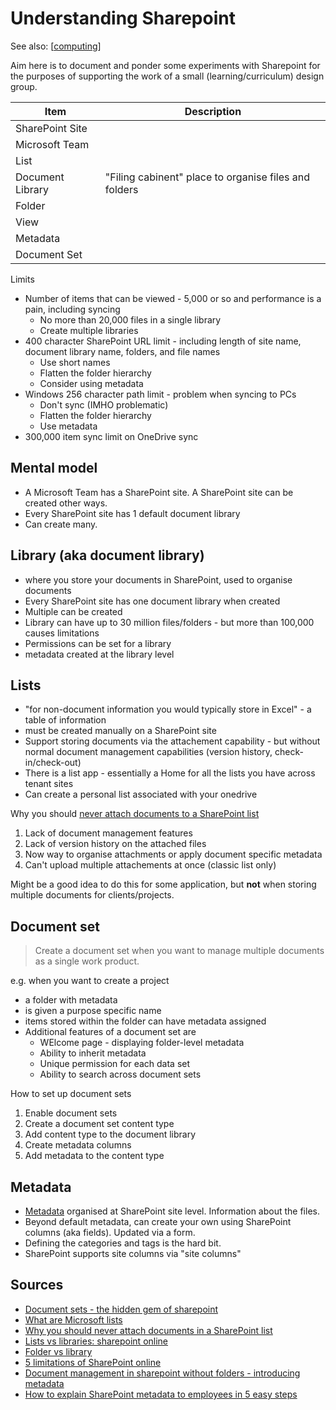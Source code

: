 <!--
 Copyright (C) 2023 David Jones
 
 This file is part of memex.
 
 memex is free software: you can redistribute it and/or modify
 it under the terms of the GNU General Public License as published by
 the Free Software Foundation, either version 3 of the License, or
 (at your option) any later version.
 
 memex is distributed in the hope that it will be useful,
 but WITHOUT ANY WARRANTY; without even the implied warranty of
 MERCHANTABILITY or FITNESS FOR A PARTICULAR PURPOSE.  See the
 GNU General Public License for more details.
 
 You should have received a copy of the GNU General Public License
 along with memex.  If not, see <http://www.gnu.org/licenses/>.
-->

# Understanding Sharepoint

See also: [[computing]]

Aim here is to document and ponder some experiments with Sharepoint for the purposes of supporting the work of a small (learning/curriculum) design group.


| Item | Description |
| ---- | ----------- |
| SharePoint Site | |
| Microsoft Team | |
| List | |
| Document Library | "Filing cabinent" place to organise files and folders |
| Folder | |
| View | |
| Metadata | | 
| Document Set | |

Limits  
- Number of items that can be viewed - 5,000 or so and performance is a pain, including syncing
  - No more than 20,000 files in a single library 
  - Create multiple libraries
- 400 character SharePoint URL limit - including length of site name, document library name, folders, and file names
  - Use short names
  - Flatten the folder hierarchy 
  - Consider using metadata
- Windows 256 character path limit - problem when syncing to PCs 
  - Don't sync (IMHO problematic)
  - Flatten the folder hierarchy 
  - Use metadata 
- 300,000 item sync limit on OneDrive sync 

## Mental model 

- A Microsoft Team has a SharePoint site. A SharePoint site can be created other ways. 
- Every SharePoint site has 1 default document library 
- Can create many. 

## Library (aka document library)

- where you store your documents in SharePoint, used to organise documents
- Every SharePoint site has one document library when created 
- Multiple can be created 
- Library can have up to 30 million files/folders - but more than 100,000 causes limitations 
- Permissions can be set for a library
- metadata created at the library level


## Lists 

- "for non-document information you would typically store in Excel" - a table of information
- must be created manually on a SharePoint site
- Support storing documents via the attachement capability - but without normal document management capabilities (version history, check-in/check-out)
- There is a list app - essentially a Home for all the lists you have across tenant sites
- Can create a personal list associated with your onedrive 

Why you should [never attach documents to a SharePoint list](https://sharepointmaven.com/why-you-should-never-use-sharepoint-lists-for-storing-files-and-attachments/)

1. Lack of document management features
2. Lack of version history on the attached files 
3. Now way to organise attachments or apply document specific metadata 
4. Can't upload multiple attachements at once (classic list only)

Might be a good idea to do this for some application, but **not** when storing multiple documents for clients/projects.

## Document set 

> Create a document set when you want to manage multiple documents as a single work product. 

e.g. when you want to create a project

- a folder with metadata
- is given a purpose specific name
- items stored within the folder can have metadata assigned
- Additional features of a document set are 
  - WElcome page - displaying folder-level metadata 
  - Ability to inherit metadata 
  - Unique permission for each data set
  - Ability to search across document sets  

How to set up document sets 

1. Enable document sets 
2. Create a document set content type
3. Add content type to the document library
4. Create metadata columns 
5. Add metadata to the content type 


## Metadata 

- [Metadata](https://learn.microsoft.com/en-us/sharepoint/managed-metadata) organised at SharePoint site level. Information about the files. 
- Beyond default metadata, can create your own using SharePoint columns (aka fields). Updated via a form.
- Defining the categories and tags is the hard bit.
- SharePoint supports site columns via "site columns"



## Sources 

- [Document sets - the hidden gem of sharepoint](https://sharepointmaven.com/document-sets-hidden-gem-sharepoint/)
- [What are Microsoft lists](https://sharepointmaven.com/what-are-microsoft-lists/)
- [Why you should never attach documents in a SharePoint list](https://sharepointmaven.com/why-you-should-never-use-sharepoint-lists-for-storing-files-and-attachments/)
- [Lists vs libraries: sharepoint online](https://sharepointmaven.com/lists-vs-libraries-in-sharepoint-online/)
- [Folder vs library](https://sharepointmaven.com/folder-vs-library-sharepoint/)
- [5 limitations of SharePoint online](https://sharepointmaven.com/top-5-limitations-of-sharepoint-online/)
- [Document management in sharepoint without folders - introducing metadata](https://sharepointmaven.com/document-management-in-sharepoint-without-folders-introduction-to-metadata/)
- [How to explain SharePoint metadata to employees in 5 easy steps](https://sharepointmaven.com/explain-sharepoint-metadata-employees-5-easy-steps/)

[//begin]: # "Autogenerated link references for markdown compatibility"
[computing]: ../computing "Computing"
[//end]: # "Autogenerated link references"